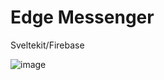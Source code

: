 # Edge Messenger

Sveltekit/Firebase

![image](https://github.com/ShawnEdgell/messaging-app/assets/145321915/017d498b-066f-40f8-8207-d3dbf2ba8be6)